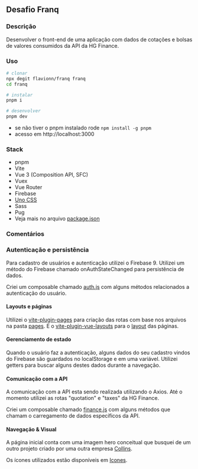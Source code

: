 ## Desafio Franq

### Descrição
Desenvolver o front-end de uma aplicação com dados de cotações e bolsas de valores consumidos da API da HG Finance.

### Uso
```bash
# clonar
npx degit flavionn/franq franq
cd franq

# instalar
pnpm i

# desenvolver
pnpm dev
```

- se não tiver o pnpm instalado rode `npm install -g pnpm`
- acesso em http://localhost:3000

### Stack
- pnpm
- Vite
- Vue 3 (Composition API, SFC)
- Vuex
- Vue Router
- Firebase
- [Uno CSS](https://github.com/unocss/unocss)
- Sass
- Pug
- Veja mais no arquivo [package.json](./package.json)

### Comentários

### Autenticação e persistência
Para cadastro de usuários e autenticação utilizei o Firebase 9. Utilizei um método do Firebase chamado onAuthStateChanged para persistência de dados.

Criei um composable chamado [auth.js](./src/composables/auth.js) com alguns métodos relacionados a autenticação do usuário.

#### Layouts e páginas
Utilizei o [vite-plugin-pages](https://github.com/hannoeru/vite-plugin-pages) para criação das rotas com base nos arquivos na pasta [pages](./src/pages). E o [vite-plugin-vue-layouts](https://github.com/JohnCampionJr/vite-plugin-vue-layouts) para o [layout](./src/layouts) das páginas.

#### Gerenciamento de estado
Quando o usuário faz a autenticação, alguns dados do seu cadastro vindos do Firebase são guardados no localStorage e em uma variável. Utilizei getters para buscar alguns destes dados durante a navegação.

#### Comunicação com a API
A comunicação com a API esta sendo realizada utilizando o Axios. Até o momento utilizei as rotas "quotation" e "taxes" da HG Finance.

Criei um composable chamado [finance.js](./src/composables/finance.js) com alguns métodos que chamam o carregamento de dados específicos da API.

#### Navegação & Visual
A página inicial conta com uma imagem hero conceitual que busquei de um outro projeto criado por uma outra empresa [Collins](wearecollins.com).

Os ícones utilizados estão disponíveis em [Icones](https://icones.js.org/).
